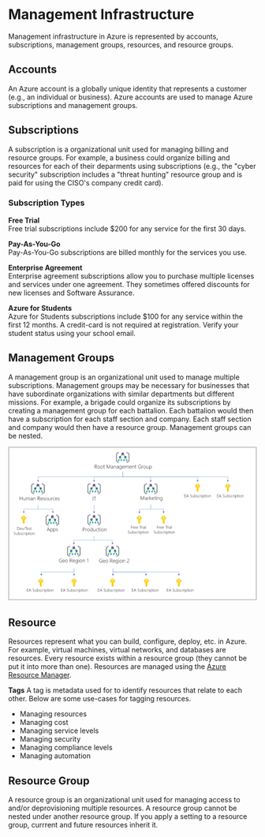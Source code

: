 # Management Infrastructure
Management infrastructure in Azure is represented by accounts, subscriptions, management groups, resources, and resource groups. 

## Accounts
An Azure account is a globally unique identity that represents a customer (e.g., an individual or business). Azure accounts are used to manage Azure subscriptions and management groups. 

## Subscriptions
A subscription is a organizational unit used for managing billing and resource groups. For example, a business could organize billing and resources for each of their deparments using subscriptions (e.g., the "cyber security" subscription includes a "threat hunting" resource group and is paid for using the CISO's company credit card). 

### Subscription Types
**Free Trial**    
Free trial subscriptions include $200 for any service for the first 30 days. 

**Pay-As-You-Go**  
Pay-As-You-Go subscriptions are billed monthly for the services you use. 

**Enterprise Agreement**  
Enterprise agreement subscriptions allow you to purchase multiple licenses and services under one agreement. They sometimes offered discounts for new licenses and Software Assurance. 

**Azure for Students**  
Azure for Students subscriptions include $100 for any service within the first 12 months. A credit-card is not required at registration. Verify your student status using your school email. 

## Management Groups
A management group is an organizational unit used to manage multiple subscriptions. Management groups may be necessary for businesses that have subordinate organizations with similar departments but different missions. For example, a brigade could organize its subscriptions by creating a management group for each battalion. Each battalion would then have a subscription for each staff section and company. Each staff section and company would then have a resource group. Management groups can be nested. 

![management-groups.png](/azure/architecture/management-infrastructure/management-groups.png)

## Resource 
Resources represent what you can build, configure, deploy, etc. in Azure. For example, virtual machines, virtual networks, and databases are resources. Every resource exists within a resource group (they cannot be put it into more than one). Resources are managed using the [Azure Resource Manager](/azure/architecture/management-infrastructure/resource-manager/README.md). 

**Tags**
A tag is metadata used for to identify resources that relate to each other. Below are some use-cases for tagging resources. 
* Managing resources
* Managing cost
* Managing service levels
* Managing security
* Managing compliance levels
* Managing automation

## Resource Group 
A resource group is an organizational unit used for managing access to and/or deprovisioning multiple resources. A resource group cannot be nested under another resource group. If you apply a setting to a resource group, currrent and future resources inherit it. 


